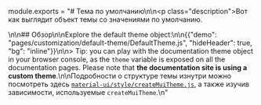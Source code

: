 module.exports = "# Тема по умолчанию\n\n<p class=\"description\">Вот как выглядит объект темы со значениями по умолчанию.</p>\n\n## Обзор\n\nExplore the default theme object:\n\n{{\"demo\": \"pages/customization/default-theme/DefaultTheme.js\", \"hideHeader\": true, \"bg\": \"inline\"}}\n\n> Tip: you can play with the documentation theme object in your browser console, as the `theme` variable is exposed on all the documentation pages. Please note that **the documentation site is using a custom theme**.\n\nПодробности о структуре темы изнутри можно посмотреть здесь [`material-ui/style/createMuiTheme.js`](https://github.com/Foso/material-ui/blob/master/packages/material-ui/src/styles/createMuiTheme.js), а также изучив зависимости, используемые `createMuiTheme`.\n"
